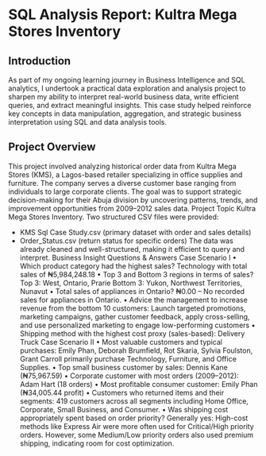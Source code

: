 # SQL Analysis Report: Kultra Mega Stores Inventory

## Introduction
As part of my ongoing learning journey in Business Intelligence and SQL analytics, I undertook a practical data exploration and analysis project to sharpen my ability to interpret real-world business data, write efficient queries, and extract meaningful insights. This case study helped reinforce key concepts in data manipulation, aggregation, and strategic business interpretation using SQL and data analysis tools.

## Project Overview
This project involved analyzing historical order data from Kultra Mega Stores (KMS), a Lagos-based retailer specializing in office supplies and furniture. The company serves a diverse customer base ranging from individuals to large corporate clients. 
The goal was to support strategic decision-making for their Abuja division by uncovering patterns, trends, and improvement opportunities from 2009–2012 sales data.
Project Topic
Kultra Mega Stores Inventory.
Two structured CSV files were provided:
- KMS Sql Case Study.csv (primary dataset with order and sales details)
- Order_Status.csv (return status for specific orders)
The data was already cleaned and well-structured, making it efficient to query and interpret.
Business Insight Questions & Answers
Case Scenario I
• Which product category had the highest sales?
Technology with total sales of ₦5,984,248.18
• Top 3 and Bottom 3 regions in terms of sales?
Top 3: West, Ontario, Prarie
Bottom 3: Yukon, Northwest Territories, Nunavut
• Total sales of appliances in Ontario?
₦0.00 – No recorded sales for appliances in Ontario.
• Advice the management to increase revenue from the bottom 10 customers:
Launch targeted promotions, marketing campaigns, gather customer feedback, apply cross-selling, and use personalized marketing to engage low-performing customers 
• Shipping method with the highest cost proxy (sales-based): Delivery Truck
Case Scenario II
• Most valuable customers and typical purchases:
Emily Phan, Deborah Brumfield, Rot Skaria, Sylvia Foulston, Grant Carroll primarily purchase Technology, Furniture, and Office Supplies.
• Top small business customer by sales:
Dennis Kane (₦75,967.59)
• Corporate customer with most orders (2009–2012):
Adam Hart (18 orders)
• Most profitable consumer customer:
Emily Phan (₦34,005.44 profit)
• Customers who returned items and their segments:
 419 customers across all segments including Home Office, Corporate, Small Business, and Consumer.
• Was shipping cost appropriately spent based on order priority?
Generally yes: High-cost methods like Express Air were more often used for Critical/High priority orders. However, some Medium/Low priority orders also used premium shipping, indicating room for cost optimization.

